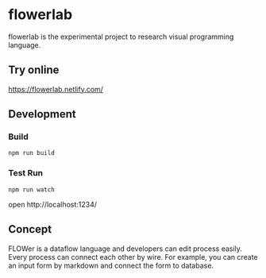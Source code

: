 # flowerlab

flowerlab is the experimental project to research visual programming language.

## Try online

https://flowerlab.netlify.com/

## Development

### Build

```
npm run build
```

### Test Run

```
npm run watch
```

open http://localhost:1234/

## Concept

FLOWer is a dataflow language and developers can edit process easily.
Every process can connect each other by wire.
For example, you can create an input form by markdown and connect the form to database.
